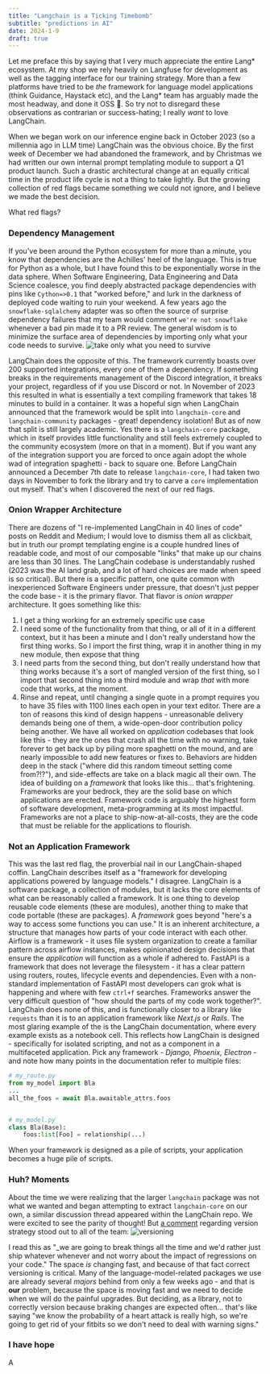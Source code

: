 ```yaml
---
title: "Langchain is a Ticking Timebomb"
subtitle: "predictions in AI"
date: 2024-1-9
draft: true
---
```


Let me preface this by saying that I very much appreciate the entire Lang* ecosystem. At my shop we rely heavily on Langfuse for development as well as the tagging interface for our training strategy. More than a few platforms have tried to be _the_ framework for language model applications (think Guidance, Haystack etc), and the Lang* team has arguably made the most headway, and done it OSS :metal:. So try not to disregard these observations as contrarian or success-hating; I really _want_ to love LangChain. 

When we began work on our inference engine back in October 2023 (so a millennia ago in LLM time) LangChain was the obvious choice. By the first week of December we had abandoned the framework, and by Christmas we had written our own internal prompt templating module to support a Q1 product launch. Such a drastic architectural change at an equally critical time in the product life cycle is not a thing to take lightly. But the growing collection of red flags became something we could not ignore, and I believe we made the best decision. 

What red flags?

### Dependency Management
If you've been around the Python ecosystem for more than a minute, you know that dependencies are the Achilles' heel of the language. This is true for Python as a whole, but I have found this to be exponentially worse in the data sphere. When Software Engineering, Data Engineering and Data Science coalesce, you find deeply abstracted package dependencies with pins like `Cython=>0.1` that "worked before," and lurk in the darkness of deployed code waiting to ruin your weekend. A few years ago the `snowflake-sqlalchemy` adapter was so often the source of surprise dependency failures that my team would comment `we're not snowflake` whenever a bad pin made it to a PR review. 
The general wisdom is to minimize the surface area of dependencies by importing only what your code needs to survive. 
![take only what you need to survive](https://y.yarn.co/84492e53-9f7f-42c3-a8c3-bd088fe3d7fe_text.gif)

LangChain does the opposite of this. The framework currently boasts over 200 supported integrations, every one of them a dependency. If something breaks in the requirements management of the Discord integration, it breaks your project, regardless of if you use Discord or not. 
In November of 2023 this resulted in what is essentially a text compiling framework that takes 18 minutes to build in a container. It was a hopeful sign when LangChain announced that the framework would be split into `langchain-core` and `langchain-community` packages - great! dependency isolation! But as of now that split is still largely academic. Yes there is a `langchain-core` package, which in itself provides little functionality and still feels extremely coupled to the community ecosystem (more on that in a moment). But if you want any of the integration support you are forced to once again adopt the whole wad of integration spaghetti - back to square one. Before LangChain announced a December 7th date to release `langchain-core`, I had taken two days in November to fork the library and try to carve a `core` implementation out myself. That's when I discovered the next of our red flags. 

### Onion Wrapper Architecture
There are dozens of "I re-implemented LangChain in 40 lines of code" posts on Reddit and Medium; I would love to dismiss them all as clickbait, but in truth our prompt templating engine is a couple hundred lines of readable code, and most of our composable "links" that make up our chains are less than 30 lines. 
The LangChain codebase is understandably rushed (2023 was the AI land grab, and a lot of hard choices are made when speed is so critical). But there is a specific pattern, one quite common with inexperienced Software Engineers under pressure, that doesn't just pepper the code base - it is the primary flavor. That flavor is _onion wrapper_ architecture. It goes something like this:
1. I get a thing working for an extremely specific use case
2. I need some of the functionality from that thing, or all of it in a different context, but it has been a minute and I don't really understand how the first thing works. So I import the first thing, wrap it in another thing in my new module, then expose that thing
3. I need parts from the second thing, but don't really understand how that thing works because it's a sort of mangled version of the first thing, so I import that second thing into a third module and wrap _that_ with more code that works, at the moment. 
4. Rinse and repeat, until changing a single quote in a prompt requires you to have 35 files with 1100 lines each open in your text editor. 
There are a ton of reasons this kind of design happens - unreasonable delivery demands being one of them, a wide-open-door contribution policy being another. We have all worked on _application_ codebases that look like this - they are the ones that crash all the time with no warning, take forever to get back up by piling more spaghetti on the mound, and are nearly impossible to add new features or fixes to. Behaviors are hidden deep in the stack ("where did this random timeout setting come from?!?"), and side-effects are take on a black magic all their own. The idea of building on a _framework_ that looks like this... that's frightening. Frameworks are your bedrock, they are the solid base on which applications are erected. Framework code is arguably the highest form of software development, meta-programming at its most impactful. Frameworks are not a place to ship-now-at-all-costs, they are the code that must be reliable for the applications to flourish.

### Not an Application Framework
This was the last red flag, the proverbial nail in our LangChain-shaped coffin. LangChain describes itself as a "framework for developing applications powered by language models." I disagree. LangChain is a software package, a collection of modules, but it lacks the core elements of what can be reasonably called a framework. It is one thing to develop reusable code elements (these are modules), another thing to make that code portable (these are packages). A _framework_ goes beyond "here's a way to access some functions you can use." It is an inherent architecture, a structure that manages how parts of your code interact with each other. Airflow is a framework - it uses file system organization to create a familiar pattern across airflow instances, makes opinionated design decisions that ensure the _application_ will function as a whole if adhered to. FastAPI is a framework that does not leverage the filesystem - it has a clear pattern using routers, routes, lifecycle events and dependencies. Even with a non-standard implementation of FastAPI most developers can grok what is happening and where with few `ctrl+f` searches. 
Frameworks answer the very difficult question of "how should the parts of my code work together?". LangChain does none of this, and is functionally closer to a library like `requests` than it is to an application framework like _Next.js_ or _Rails_. 
The most glaring example of the is the LangChain documentation, where every example exists as a notebook cell. This reflects how LangChain is designed - specifically for isolated scripting, and not as a component in a multifaceted application. Pick any framework - _Django, Phoenix, Electron_ - and note how many points in the documentation refer to multiple files:
```python
# my_route.py
from my_model import Bla
...
all_the_foos = await Bla.awaitable_attrs.foos


# my_model.py
class Bla(Base):
    foos:list[Foo] = relationship(...)
```
When your framework is designed as a pile of scripts, your application becomes a huge pile of scripts. 

### Huh? Moments
About the time we were realizing that the larger `langchain` package was not what we wanted and began attempting to extract `langchain-core` on our own, a similar discussion thread appeared within the LangChain repo. We were excited to see the parity of thought! But [a comment](https://github.com/langchain-ai/langchain/discussions/13823#discussioncomment-7682401) regarding version strategy stood out to all of the team: 
![versioning](/images/versioning.png)

I read this as "_we are going to break things all the time and we'd rather just ship whatever whenever and not worry about the impact of regressions on your code." The space _is_ changing fast, and because of that fact correct versioning is critical. Many of the language-model-related packages we use are already several _majors_ behind from only a few weeks ago - and that is **our** problem, because the space is moving fast and we need to decide when we will do the painful upgrades. But deciding, as a library, not to correctly version because braking changes are expected often... that's like saying "we know the probability of a heart attack is really high, so we're going to get rid of your fitbits so we don't need to deal with warning signs." 

### I have hope
A 
<!--stackedit_data:
eyJoaXN0b3J5IjpbMTQ1MDU1MTAzNCwtOTgzNjYyMjEyLC05Mz
g0ODAyODcsLTE1NTc1ODIyNywxMjEzNDM2NjM4LDEzODIzNjMz
NF19
-->